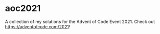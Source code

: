 # aoc2021
A collection of my solutions for the Advent of Code Event 2021. Check out https://adventofcode.com/2021!
